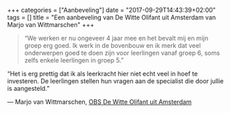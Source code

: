 +++
categories = ["Aanbeveling"]
date = "2017-09-29T14:43:39+02:00"
tags = []
title = "Een aanbeveling van De Witte Olifant uit Amsterdam van Marjo van Wittmarschen"
+++

> “We werken er nu ongeveer 4 jaar mee en het bevalt mij en mijn groep erg goed. Ik werk in de bovenbouw en ik merk dat veel onderwerpen goed te doen zijn voor leerlingen vanaf groep 6, soms zelfs enkele leerlingen in groep 5.”

“Het is erg prettig dat ik als leerkracht hier niet echt veel in hoef te investeren. De leerlingen stellen hun vragen aan de specialist die door jullie is aangesteld.”

— Marjo van Wittmarschen, [OBS De Witte Olifant uit Amsterdam](http://www.witteolifant.nl)
